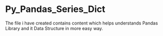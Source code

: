# Py_Pandas_Series_Dict


The file i have created contains content which helps understands Pandas Library and it Data Structure in more easy way.
